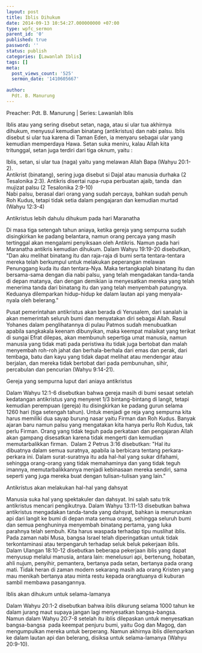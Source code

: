 ```yaml
---
layout: post
title: Iblis Dihukum
date: 2014-09-13 10:54:27.000000000 +07:00
type: wpfc_sermon
parent_id: '0'
published: true
password: ''
status: publish
categories: [Lawanlah Iblis]
tags: []
meta:
  post_views_count: '525'
  sermon_date: '1410605667'
  
author:
  Pdt. B. Manurung
---
```

<p>Preacher: Pdt. B. Manurung | Series: Lawanlah Iblis</p>
<p>Iblis atau yang sering disebut setan, naga, atau si ular tua akhirnya dihukum, menyusul kemudian binatang (antikristus) dan nabi palsu. Iblis disebut si ular tua karena di Taman Eden, ia menyaru sebagai ular yang kemudian memperdaya Hawa. Setan suka meniru, kalau Allah kita tritunggal, setan juga terdiri dari tiga oknum, yaitu :</p>
<p>	Iblis, setan, si ular tua (naga) yaitu yang melawan Allah Bapa (Wahyu 20:1-2).<br />
	Antikrist (binatang), sering juga disebut si Dajal atau manusia durhaka (2 Tesalonika 2:3). Antikris disertai rupa-rupa perbuatan ajaib, tanda  dan mujizat palsu (2 Tesalonika 2:9-10)<br />
	Nabi palsu, berasal dari orang yang sudah percaya, bahkan sudah penuh Roh Kudus, tetapi tidak setia dalam pengajaran dan kemudian murtad (Wahyu 12:3-4)</p>
<p>Antikristus lebih dahulu dihukum pada hari Maranatha </p>
<p>Di masa tiga setengah tahun aniaya, ketika gereja yang sempurna sudah disingkirkan ke padang belantara, namun orang percaya yang masih tertinggal akan mengalami penyiksaan oleh Antikris. Namun pada hari Maranatha antikris kemudian dihukum. Dalam Wahyu 19:19-20 disebutkan, "Dan aku melihat binatang itu dan raja-raja di bumi serta tentara-tentara mereka telah berkumpul untuk melakukan peperangan melawan Penunggang kuda itu dan tentara-Nya. Maka tertangkaplah binatang itu dan bersama-sama dengan dia nabi palsu, yang telah mengadakan tanda-tanda di depan matanya, dan dengan demikian ia menyesatkan mereka yang telah menerima tanda dari binatang itu dan yang telah menyembah patungnya. Keduanya dilemparkan hidup-hidup ke dalam lautan api yang menyala-nyala oleh belerang."</p>
<p>Pusat pemerintahan antikristus akan berada di Yerusalem, dari sanalah ia akan memerintah seluruh bumi dan menyatakan diri sebagai Allah. Rasul Yohanes dalam penglihatannya di pulau Patmos sudah menubuatkan apabila sangkakala keenam dibunyikan, maka keempat malaikat yang terikat di sungai Efrat dilepas, akan membunuh sepertiga umat manusia, namun manusia yang tidak mati pada peristiwa itu tidak juga bertobat dan malah menyembah roh-roh jahat dan berhala-berhala dari emas dan perak, dari tembaga, batu dan kayu yang tidak dapat melihat atau mendengar atau berjalan, dan mereka tidak bertobat dari pada pembunuhan, sihir, percabulan dan pencurian (Wahyu 9:14-21).</p>
<p>Gereja yang sempurna luput dari aniaya antikristus </p>
<p>Dalam Wahyu 12:1-6 disebutkan bahwa gereja masih di bumi sesaat setelah kedatangan antikristus yang menyeret 1/3 bintang-bintang di langit, tetapi kemudian perempuan (gereja) itu disingkirkan ke padang gurun selama 1260 hari (tiga setengah tahun). Untuk menjadi ge reja yang sempurna kita harus memiliki dua sayap burung nasar yaitu Firman dan Roh Kudus. Banyak ajaran baru namun palsu yang mengatakan kita hanya perlu Roh Kudus, tak perlu Firman. Orang yang tidak teguh pada perkataan dan pengajaran Allah akan gampang disesatkan karena tidak mengerti dan kemudian memutarbalikkan firman.  Dalam 2 Petrus 3:16 disebutkan: "Hal itu dibuatnya dalam semua suratnya, apabila ia berbicara tentang perkara-perkara ini. Dalam surat-suratnya itu ada hal-hal yang sukar difahami, sehingga orang-orang yang tidak memahaminya dan yang tidak teguh imannya, memutarbalikkannya menjadi kebinasaan mereka sendiri, sama seperti yang juga mereka buat dengan tulisan-tulisan yang lain."</p>
<p>Antikristus akan melakukan hal-hal yang dahsyat</p>
<p>Manusia suka hal yang spektakuler dan dahsyat. Ini salah satu trik antikristus mencari pengikutnya. Dalam Wahyu 13:11-13 disebutkan bahwa antikristus mengadakan tanda-tanda yang dahsyat, bahkan ia menurunkan api dari langit ke bumi di depan mata semua orang, sehingga seluruh bumi dan semua penghuninya menyembah binatang pertama, yang luka parahnya telah sembuh. Kita harus waspada terhadap tipu muslihat iblis. Pada zaman nabi Musa, bangsa Israel telah diperingatkan untuk tidak terkontaminasi atau terpengaruh terhadap seluk beluk pekerjaan iblis. Dalam Ulangan 18:10-12 disebutkan beberapa pekerjaan iblis yang dapat menyusup melalui manusia, antara lain: menelusuri api, bertenung, hobatan, ahli nujum, penyihir, pemantera, bertanya pada setan, bertanya pada orang mati. Tidak heran di zaman modern sekarang masih ada orang Kristen yang mau menikah bertanya atau minta restu kepada orangtuanya di kuburan sambil membawa pasangannya.</p>
<p>Iblis akan dihukum untuk selama-lamanya</p>
<p>Dalam Wahyu 20:1-2 disebutkan bahwa iblis dikurung selama 1000 tahun ke dalam jurang maut supaya jangan lagi menyesatkan bangsa-bangsa. Namun dalam Wahyu 20:7-8 setelah itu iblis dilepaskan untuk menyesatkan bangsa-bangsa  pada keempat penjuru bumi, yaitu Gog dan Magog, dan mengumpulkan mereka untuk berperang. Namun akhirnya iblis dilemparkan ke dalam lautan api dan belerang, disiksa untuk selama-lamanya (Wahyu 20:9-10).</p>
